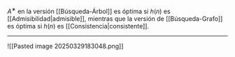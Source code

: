 $A^∗$ en la versión [[Búsqueda-Árbol]] es óptima si $h(n)$ es [[Admisibilidad|admisible]], mientras que la versión de [[Búsqueda-Grafo]] es óptima si $h(n)$ es [[Consistencia|consistente]].
***
![[Pasted image 20250329183048.png]]